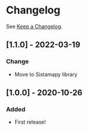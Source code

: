 # Changelog

See [Keep a Changelog](http://keepachangelog.com/).

## [1.1.0] - 2022-03-19
### Change
- Move to Sistamapy library

## [1.0.0] - 2020-10-26
### Added
- First release!
